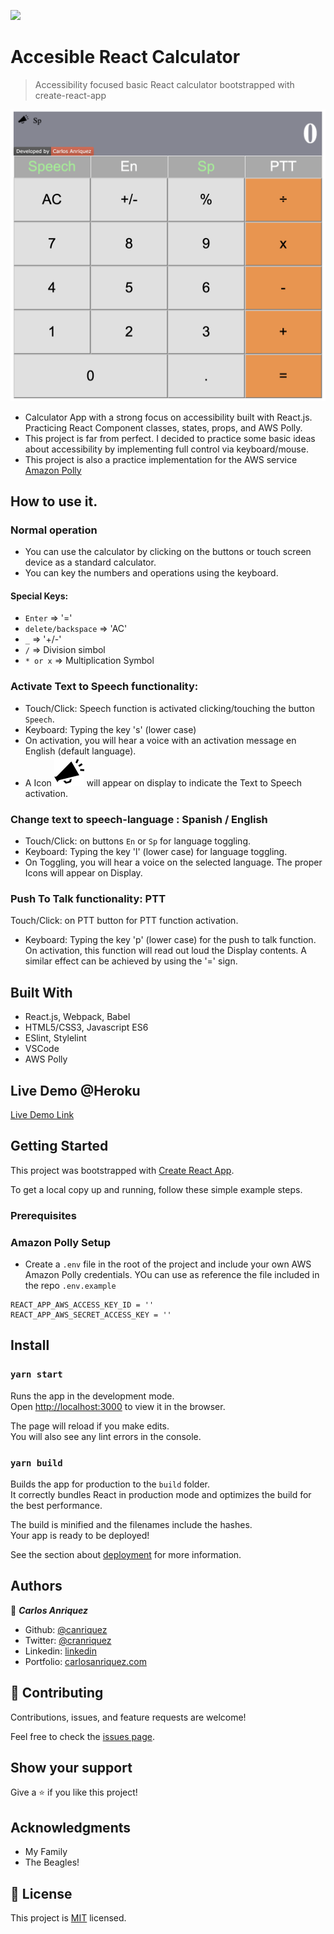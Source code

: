 ![](https://img.shields.io/badge/Microverse-blueviolet)

# Accesible React Calculator

> Accessibility focused basic React calculator bootstrapped with create-react-app

![screenshot](./app_screenshot.png)

- Calculator App with a strong focus on accessibility built with React.js. Practicing React Component classes, states, props, and AWS Polly.
- This project is far from perfect. I decided to practice some basic ideas about accessibility by implementing full control via keyboard/mouse.
- This project is also a practice implementation for the AWS service [Amazon Polly](https://aws.amazon.com/polly/)


## How to use it.

### Normal operation

- You can use the calculator by clicking on the buttons or touch screen device as a standard calculator.
- You can key the numbers and operations using the keyboard. 
#### Special Keys:
- ```Enter```              => '='
- ```delete/backspace```   => 'AC'
- ```_```     =>    '+/-'
- ``` / ```   => Division simbol
- ``` * or x ``` => Multiplication Symbol

### Activate Text to Speech functionality:
- Touch/Click: Speech function is activated clicking/touching the button `Speech`. 
- Keyboard: Typing the key 's' (lower case)
- On activation, you will hear a voice with an activation message en English (default language).
- A Icon  ![](./src/assets/icons/speech.svg) will appear on display to indicate the Text to Speech activation. 

### Change text to speech-language :  Spanish / English
- Touch/Click: on buttons `En` or `Sp` for language toggling.
- Keyboard: Typing the key 'l' (lower case) for language toggling.
- On Toggling, you will hear a voice on the selected language. The proper Icons will appear on Display.

### Push To Talk functionality: PTT
Touch/Click: on PTT button for PTT function activation.
- Keyboard: Typing the key 'p' (lower case) for the push to talk function.
On activation, this function will read out loud the Display contents.
A similar effect can be achieved by using the '=' sign.

## Built With

- React.js, Webpack, Babel
- HTML5/CSS3, Javascript ES6
- ESlint, Stylelint
- VSCode
- AWS Polly


## Live Demo @Heroku

[Live Demo Link](https://anriquez-react-calcu.herokuapp.com)


## Getting Started


This project was bootstrapped with [Create React App](https://github.com/facebook/create-react-app).


To get a local copy up and running, follow these simple example steps.

### Prerequisites

### Amazon Polly Setup

- Create a ```.env``` file in the root of the project and include your own AWS Amazon Polly credentials. YOu can use as reference the file included in the repo ```.env.example```

```
REACT_APP_AWS_ACCESS_KEY_ID = ''
REACT_APP_AWS_SECRET_ACCESS_KEY = ''
```

## Install

### `yarn start`

Runs the app in the development mode.<br />
Open [http://localhost:3000](http://localhost:3000) to view it in the browser.

The page will reload if you make edits.<br />
You will also see any lint errors in the console.

### `yarn build`

Builds the app for production to the `build` folder.<br />
It correctly bundles React in production mode and optimizes the build for the best performance.

The build is minified and the filenames include the hashes.<br />
Your app is ready to be deployed!

See the section about [deployment](https://facebook.github.io/create-react-app/docs/deployment) for more information.


## Authors

👤 ***Carlos Anriquez***

- Github: [@canriquez](https://github.com/canriquez)
- Twitter: [@cranriquez](https://twitter.com/cranriquez)
- Linkedin: [linkedin](https://www.linkedin.com/in/carlosanriquez/)
- Portfolio: [carlosanriquez.com](https://www.carlosanriquez.com)


## 🤝 Contributing

Contributions, issues, and feature requests are welcome!

Feel free to check the [issues page](issues/).

## Show your support

Give a ⭐️ if you like this project!

## Acknowledgments

- My Family
- The Beagles!
## 📝 License

This project is [MIT](lic.url) licensed.

